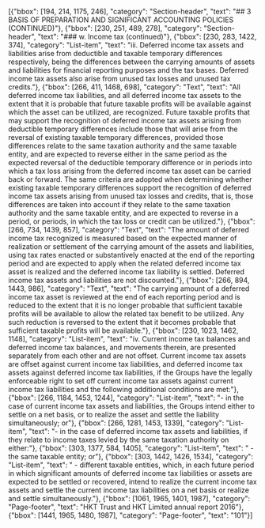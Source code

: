 [{"bbox": [194, 214, 1175, 246], "category": "Section-header", "text": "## 3 BASIS OF PREPARATION AND SIGNIFICANT ACCOUNTING POLICIES (CONTINUED)"}, {"bbox": [230, 251, 489, 278], "category": "Section-header", "text": "### w. Income tax (continued)"}, {"bbox": [230, 283, 1422, 374], "category": "List-item", "text": "iii. Deferred income tax assets and liabilities arise from deductible and taxable temporary differences respectively, being the differences between the carrying amounts of assets and liabilities for financial reporting purposes and the tax bases. Deferred income tax assets also arise from unused tax losses and unused tax credits."}, {"bbox": [266, 411, 1468, 698], "category": "Text", "text": "All deferred income tax liabilities, and all deferred income tax assets to the extent that it is probable that future taxable profits will be available against which the asset can be utilized, are recognized. Future taxable profits that may support the recognition of deferred income tax assets arising from deductible temporary differences include those that will arise from the reversal of existing taxable temporary differences, provided those differences relate to the same taxation authority and the same taxable entity, and are expected to reverse either in the same period as the expected reversal of the deductible temporary difference or in periods into which a tax loss arising from the deferred income tax asset can be carried back or forward. The same criteria are adopted when determining whether existing taxable temporary differences support the recognition of deferred income tax assets arising from unused tax losses and credits, that is, those differences are taken into account if they relate to the same taxation authority and the same taxable entity, and are expected to reverse in a period, or periods, in which the tax loss or credit can be utilized."}, {"bbox": [266, 734, 1439, 857], "category": "Text", "text": "The amount of deferred income tax recognized is measured based on the expected manner of realization or settlement of the carrying amount of the assets and liabilities, using tax rates enacted or substantively enacted at the end of the reporting period and are expected to apply when the related deferred income tax asset is realized and the deferred income tax liability is settled. Deferred income tax assets and liabilities are not discounted."}, {"bbox": [266, 894, 1443, 986], "category": "Text", "text": "The carrying amount of a deferred income tax asset is reviewed at the end of each reporting period and is reduced to the extent that it is no longer probable that sufficient taxable profits will be available to allow the related tax benefit to be utilized. Any such reduction is reversed to the extent that it becomes probable that sufficient taxable profits will be available."}, {"bbox": [230, 1023, 1462, 1148], "category": "List-item", "text": "iv. Current income tax balances and deferred income tax balances, and movements therein, are presented separately from each other and are not offset. Current income tax assets are offset against current income tax liabilities, and deferred income tax assets against deferred income tax liabilities, if the Groups have the legally enforceable right to set off current income tax assets against current income tax liabilities and the following additional conditions are met:"}, {"bbox": [266, 1184, 1453, 1244], "category": "List-item", "text": "- in the case of current income tax assets and liabilities, the Groups intend either to settle on a net basis, or to realize the asset and settle the liability simultaneously; or"}, {"bbox": [266, 1281, 1453, 1339], "category": "List-item", "text": "- in the case of deferred income tax assets and liabilities, if they relate to income taxes levied by the same taxation authority on either:"}, {"bbox": [303, 1377, 584, 1405], "category": "List-item", "text": "  - the same taxable entity; or"}, {"bbox": [303, 1442, 1426, 1534], "category": "List-item", "text": "  - different taxable entities, which, in each future period in which significant amounts of deferred income tax liabilities or assets are expected to be settled or recovered, intend to realize the current income tax assets and settle the current income tax liabilities on a net basis or realize and settle simultaneously."}, {"bbox": [1061, 1965, 1401, 1987], "category": "Page-footer", "text": "HKT Trust and HKT Limited annual report 2016"}, {"bbox": [1441, 1965, 1480, 1987], "category": "Page-footer", "text": "101"}]